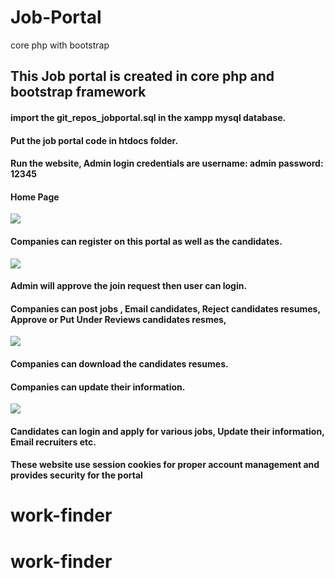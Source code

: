 # Job-Portal
core php with bootstrap
## This Job portal is created in core php and bootstrap framework

#### import the git_repos_jobportal.sql in the xampp mysql database.
#### Put the job portal code in htdocs folder.
#### Run the website, Admin login credentials are username: admin  password: 12345
#### Home Page
![](screenshots/homepage.jpg)
#### Companies can register on this portal as well as the candidates.
![](screenshots/signup.jpg)
#### Admin will approve the join request then user can login.
#### Companies can post jobs , Email candidates, Reject candidates resumes, Approve or Put Under Reviews candidates resmes,
![](screenshots/joblisting.jpg)
#### Companies can download the candidates resumes.
#### Companies can update their information.
![](screenshots/companypage.jpg)
#### Candidates can login and apply for various jobs, Update their information, Email recruiters etc.

#### These website use session cookies for proper account management and provides security for the portal
# work-finder
# work-finder
